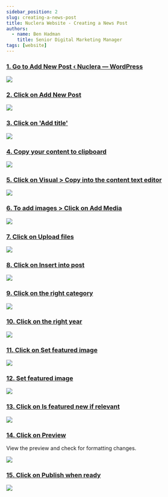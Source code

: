 ```yaml
---
sidebar_position: 2
slug: creating-a-news-post
title: Nuclera Website - Creating a News Post
authors:
  - name: Ben Hadman
    title: Senior Digital Marketing Manager
tags: [website]
---
```



### [1\. Go to Add New Post ‹ Nuclera — WordPress](https://www.nuclera.com/wp-admin/post-new.php)

![](https://dubble-prod-01.s3.amazonaws.com/assets/2c974908-dde8-4565-9eca-c8717f1fbfdb.png?0)

### [2\. Click on Add New Post](https://www.nuclera.com/wp-admin/post-new.php)

![](https://d3q7ie80jbiqey.cloudfront.net/media/image/zoom/e693f0e0-9d82-48b3-a04d-7463404e026d/2.5/0/24.910812294182?0)

### [3\. Click on 'Add title'](https://www.nuclera.com/wp-admin/post-new.php)

![](https://d3q7ie80jbiqey.cloudfront.net/media/image/zoom/e972b691-08b3-4391-a842-0fd7d412d573/1/45.963541666667/30.888103732162?0)

### [4\. Copy your content to clipboard](https://docs.google.com/document/d/1ErP8jSR6OQ7vORGAQfzK8KDC1f4lr8FgdPl7DaSLMQY/edit)

![](https://d3q7ie80jbiqey.cloudfront.net/media/image/zoom/9f8bc7cd-d601-4419-830a-fb5bfbdc48b6/1/40.39232195071/62.309157680458?0)

### [5\. Click on Visual > Copy into the content text editor](https://www.nuclera.com/wp-admin/post-new.php)

![](https://d3q7ie80jbiqey.cloudfront.net/media/image/zoom/cf25f14d-eaf1-4b26-b907-ea03d09b4eac/2.5/80.066731770833/49.006929198683?0)

### [6\. To add images > Click on Add Media](https://www.nuclera.com/wp-admin/post-new.php)

![](https://d3q7ie80jbiqey.cloudfront.net/media/image/zoom/6a8b342f-8403-40a4-af1a-35fb9c96db89/2.5/9.4791666666667/20.411978594951?0)

### [7\. Click on Upload files](https://www.nuclera.com/wp-admin/post-new.php)

![](https://d3q7ie80jbiqey.cloudfront.net/media/image/zoom/4ac00eb1-0846-41c3-b800-85ffbb5f13c0/2.5/12.291666666667/8.781558726674?0)

### [8\. Click on Insert into post](https://www.nuclera.com/wp-admin/post-new.php)

![](https://d3q7ie80jbiqey.cloudfront.net/media/image/zoom/933a9f99-166f-458e-9e09-038d5ca4b215/2.5/97.604166666667/95.279912184413?0)

### [9\. Click on the right category](https://www.nuclera.com/wp-admin/post-new.php)

![](https://d3q7ie80jbiqey.cloudfront.net/media/image/zoom/b71054ba-2d72-4c52-b157-d024429b67a1/2.5/85.660807291667/53.574368825467?0)

### [10\. Click on the right year](https://www.nuclera.com/wp-admin/post-new.php)

![](https://d3q7ie80jbiqey.cloudfront.net/media/image/zoom/d6017895-17dc-4685-b7de-6c9dace5b788/2.5/85.660807291667/49.252195389682?0)

### [11\. Click on Set featured image](https://www.nuclera.com/wp-admin/post-new.php)

![](https://d3q7ie80jbiqey.cloudfront.net/media/image/zoom/935ba29d-e9c3-423b-b14f-8043fe2ead3f/2.5/97.395833333333/92.755214050494?0)

### [12\. Set featured image](https://www.nuclera.com/wp-admin/post-new.php)

![](https://d3q7ie80jbiqey.cloudfront.net/media/image/zoom/e00ded61-539b-4b24-b62c-62b3e14f4901/2.5/97.604166666667/95.279912184413?0)

### [13\. Click on Is featured new if relevant](https://www.nuclera.com/wp-admin/post-new.php)

![](https://d3q7ie80jbiqey.cloudfront.net/media/image/zoom/c67ecd27-cdb0-488f-be34-e5133a23600c/2.5/10.364583333333/69.436059275521?0)

### [14\. Click on Preview](https://www.nuclera.com/wp-admin/post-new.php)

View the preview and check for formatting changes.

![](https://d3q7ie80jbiqey.cloudfront.net/media/image/zoom/f9006302-ff73-4129-a1f2-60184d0c5c1c/2.5/97.5/36.157038968167?0)

### [15\. Click on Publish when ready](https://www.nuclera.com/wp-admin/post-new.php)

![](https://d3q7ie80jbiqey.cloudfront.net/media/image/zoom/f9006302-ff73-4129-a1f2-60184d0c5c1c/2.5/97.5/36.157038968167?0)